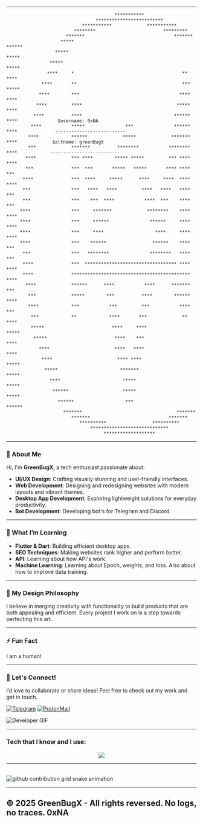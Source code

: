 --------------------------------------------------------------------------------
                                                                                                    
                                                                                                    
                                                                                                    
                                            ***********                                             
                                     *************************                                      
                                ***********             ***********                                 
                             ********                         *********                             
                          *******                                 *******                           
                        *****                                        ******                         
                      *****                                             *****                       
                    *****                                                 *****                     
                   ****     *                                        **     ****                    
                 ****       **                                       ***     *****                  
                ****        ***                                     ****       ****                 
               ****         ****                                   *****        ****                
              ****          ****                                  ******         ****               $username: 0xNA
             ****           *****               ***               ******          ****              --------------------------
            ****            ******             *****             *******           ****             $altname: greenBugX
            ***             *******          ********           ********            ****            --------------------------
           ****             *** ****        ***** *****         *** ****            ****            
           ***              ***  ***       *****   *****       **** ****             ***            
          ****              ***  ****     *****      ****     ****  ****             ****           
          ***               ***   ****   ****         ****   ****   ****              ***           
          ***               ***    ***  ****           ****  ***    ****              ***           
         ****               ***     *******             ********    ****              ****          
         ****               ***     ******               ******     ****              ****          
         ****               ***     ****                   ****     ****              ****          
         ****               ***    ******                 ******    ****              ***           
          ***               ***   ********               ********   ****              ***           
          ****              ***  ********************************** ****             ****           
          ****              ********************************************             ****           
           ****             ******      ****           ****      *******             ***            
            ***             *****        ***          ****        ******            ****            
            ****            ***           ***         ***           ****            ***             
             ***            **            ****       ***             **            ****             
             *****                         ****     ****                         *****              
              *****                         ****    ***                          ****               
                ****                        ****   ****                         ****                
                 ****                        **** ****                        *****                 
                  *****                       *******                       *****                   
                    ****                       *****                       *****                    
                     ******                    *****                     *****                      
                       ******                   ***                   ******                        
                         *******                                   *******                          
                            *******                             *******                             
                               **********                 **********                                
                                   *****************************                                    
                                        *******************                                         
                                                                                                    
                                                                                                    
                                                                                                    
                                                                                                    
--------------------------------------------------------------------------------
                                                                                                    

### 🌟 About Me  
Hi, I'm **GreenBugX**, a tech enthusiast passionate about:  
- **UI/UX Design**: Crafting visually stunning and user-friendly interfaces.  
- **Web Development**: Designing and redesigning websites with modern layouts and vibrant themes.  
- **Desktop App Development**: Exploring lightweight solutions for everyday productivity.
- **Bot Development**: Developing bot's for Telegram and Discord.  

---

### 🌱 What I’m Learning  
- **Flutter & Dart**: Building efficient desktop apps.  
- **SEO Techniques**: Making websites rank higher and perform better.
- **API**: Learning about how API's work.
- **Machine Learning**: Learning about Epoch, weights, and loss. Also about how to improve data training.

---

### 🎨 My Design Philosophy  
I believe in merging creativity with functionality to build products that are both appealing and efficient. Every project I work on is a step towards perfecting this art.  

---

### ⚡ Fun Fact
I am a human!

---

### 🚀 Let's Connect!  
I’d love to collaborate or share ideas! Feel free to check out my work and get in touch. 

[![Telegram](https://img.shields.io/badge/Telegram-2CA5E0?style=for-the-badge&logo=telegram&logoColor=white)](https://t.me/GreenBugX)
[![ProtonMail](https://img.shields.io/badge/ProtonMail-8B89CC?style=for-the-badge&logo=protonmail&logoColor=white)](mailto:greenbugx@proton.me)

![Developer GIF](https://media.giphy.com/media/ZVik7pBtu9dNS/giphy.gif)

---

<h3 align="left">Tech that I know and I use:</h3>
<p align="center">
  <a href="https://skillicons.dev">
    <img src="https://skillicons.dev/icons?i=tailwind,bootstrap,c,cloudflare,css,dart,bots,figma,firebase,flask,flutter,git,heroku,html,js,mongodb,mysql,netlify,nodejs,npm,php,opencv,py,react,sqlite,ts,vercel,vscode,windows,kali" />
  </a>
</p>

---

<br clear="both">

<picture>
  <source media="(prefers-color-scheme: dark)" srcset="https://raw.githubusercontent.com/dku-da-cpu/dku-da-cpu/output/github-snake-dark.svg">
  <source media="(prefers-color-scheme: light)" srcset="https://raw.githubusercontent.com/dku-da-cpu/dku-da-cpu/output/github-snake.svg">
  <img alt="github contribution grid snake animation" src="https://raw.githubusercontent.com/dku-da-cpu/dku-da-cpu/output/github-snake.svg">
</picture>

--------------------------------------------------------------------------------
© 2025 GreenBugX - All rights reversed. No logs, no traces. 0xNA
--------------------------------------------------------------------------------
